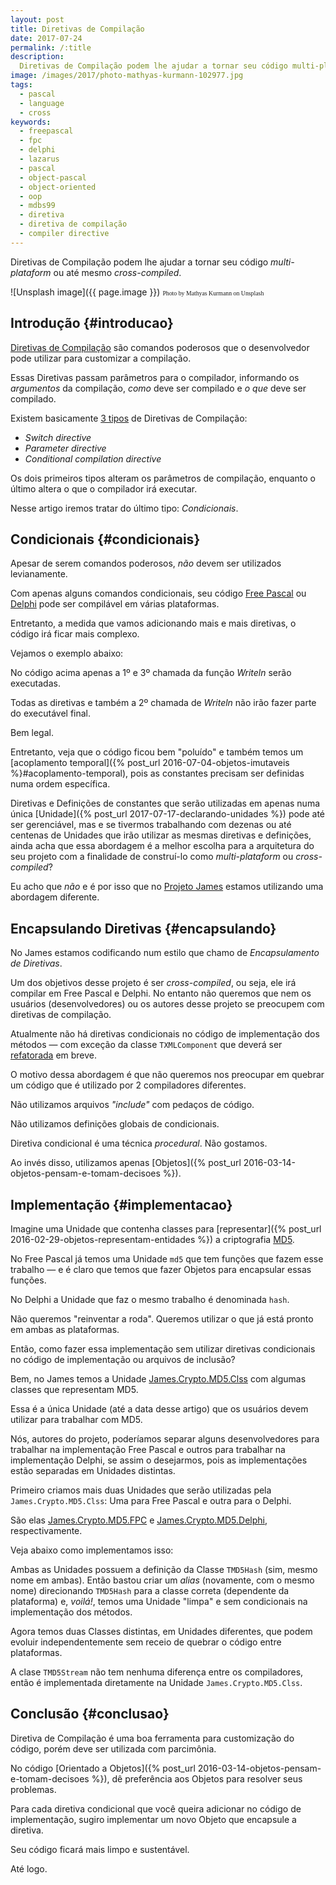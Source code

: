 ```yaml
---
layout: post
title: Diretivas de Compilação
date: 2017-07-24
permalink: /:title
description:
  Diretivas de Compilação podem lhe ajudar a tornar seu código multi-plataform ou até mesmo cross-compiled.
image: /images/2017/photo-mathyas-kurmann-102977.jpg
tags:
  - pascal
  - language
  - cross
keywords:
  - freepascal
  - fpc
  - delphi
  - lazarus
  - pascal
  - object-pascal
  - object-oriented
  - oop
  - mdbs99
  - diretiva
  - diretiva de compilação
  - compiler directive
---
```


Diretivas de Compilação podem lhe ajudar a tornar seu código *multi-plataform* ou até mesmo *cross-compiled*.

<!--more-->

![Unsplash image]({{ page.image }})
<span style="font-family: 'Bebas Neue'; font-size: 0.7em;">Photo by Mathyas Kurmann on Unsplash</span>

## Introdução {#introducao}

[Diretivas de Compilação](https://www.freepascal.org/docs-html/prog/progch1.html) são comandos poderosos que o desenvolvedor pode utilizar para customizar a compilação.

Essas Diretivas passam parâmetros para o compilador, informando os *argumentos* da compilação, *como* deve ser compilado e *o que* deve ser compilado.

Existem basicamente [3 tipos](http://docwiki.embarcadero.com/RADStudio/Tokyo/en/Delphi_compiler_directives) de Diretivas de Compilação:

* *Switch directive*
* *Parameter directive*
* *Conditional compilation directive*

Os dois primeiros tipos alteram os parâmetros de compilação, enquanto o último altera o que o compilador irá executar.

Nesse artigo iremos tratar do último tipo: *Condicionais*.

## Condicionais {#condicionais}

Apesar de serem comandos poderosos, *não* devem ser utilizados levianamente.

Com apenas alguns comandos condicionais, seu código [Free Pascal](https://freepascal.org/) ou [Delphi](https://www.embarcadero.com/products/delphi) pode ser compilável em várias plataformas.

Entretanto, a medida que vamos adicionando mais e mais diretivas, o código irá ficar mais complexo.

Vejamos o exemplo abaixo:
<script src="https://gist.github.com/mdbs99/dffca8326e924f4e036485a5674ea147.js"></script>

No código acima apenas a 1º e 3º chamada da função *Writeln* serão executadas.

Todas as diretivas e também a 2º chamada de *Writeln* não irão fazer parte do executável final.

Bem legal.

Entretanto, veja que o código ficou bem "poluído" e também temos um [acoplamento temporal]({% post_url 2016-07-04-objetos-imutaveis %}#acoplamento-temporal), pois as  constantes precisam ser definidas numa ordem específica.

Diretivas e Definições de constantes que serão utilizadas em apenas numa única [Unidade]({% post_url 2017-07-17-declarando-unidades %}) pode até ser gerenciável, mas e se tivermos trabalhando com dezenas ou até centenas de Unidades que irão utilizar as mesmas diretivas e definições, ainda acha que essa abordagem é a melhor escolha para a arquitetura do seu projeto com a finalidade de construí-lo como *multi-plataform* ou *cross-compiled*?

Eu acho que *não* e é por isso que no [Projeto James](https://github.com/mdbs99/james) estamos utilizando uma abordagem diferente.

## Encapsulando Diretivas {#encapsulando}

No James estamos codificando num estilo que chamo de *Encapsulamento de Diretivas*.

Um dos objetivos desse projeto é ser *cross-compiled*, ou seja, ele irá compilar em Free Pascal e Delphi. No entanto não queremos que nem os usuários (desenvolvedores) ou os autores desse projeto se preocupem com diretivas de compilação.

Atualmente não há diretivas condicionais no código de implementação dos métodos — com exceção da classe `TXMLComponent` que deverá ser [refatorada](https://github.com/mdbs99/james/issues/65) em breve.

O motivo dessa abordagem é que não queremos nos preocupar em  quebrar um código que é utilizado por 2 compiladores diferentes.

Não utilizamos arquivos *"include"* com pedaços de código.

Não utilizamos definições globais de condicionais.

Diretiva condicional é uma técnica *procedural*. Não gostamos.

Ao invés disso, utilizamos apenas [Objetos]({% post_url 2016-03-14-objetos-pensam-e-tomam-decisoes %}).

## Implementação {#implementacao}

Imagine uma Unidade que contenha classes para [representar]({% post_url 2016-02-29-objetos-representam-entidades %}) a criptografia [MD5](https://en.wikipedia.org/wiki/MD5).

No Free Pascal já temos uma Unidade `md5` que tem funções que fazem esse trabalho — e é claro que temos que fazer Objetos para encapsular essas funções.

No Delphi a Unidade que faz o mesmo trabalho é denominada `hash`.

Não queremos "reinventar a roda". Queremos utilizar o que já está pronto em ambas as plataformas.

Então, como fazer essa implementação sem utilizar diretivas condicionais no código de implementação ou arquivos de inclusão?

Bem, no James temos a Unidade [James.Crypto.MD5.Clss](https://github.com/mdbs99/james/blob/master/src/james.crypto.md5.clss.pas) com algumas classes que representam MD5.

Essa é a única Unidade (até a data desse artigo) que os usuários devem utilizar para trabalhar com MD5.

Nós, autores do projeto, poderíamos separar alguns desenvolvedores para trabalhar na implementação Free Pascal e outros para trabalhar na implementação Delphi, se assim o desejarmos, pois as implementações estão separadas em Unidades distintas.

Primeiro criamos mais duas Unidades que serão utilizadas pela `James.Crypto.MD5.Clss`:
Uma para Free Pascal e outra para o Delphi.

São elas [James.Crypto.MD5.FPC](https://github.com/mdbs99/james/blob/master/src/james.crypto.md5.fpc.pas) e [James.Crypto.MD5.Delphi](https://github.com/mdbs99/james/blob/master/src/james.crypto.md5.delphi.pas), respectivamente.

Veja abaixo como implementamos isso:

<script src="https://gist.github.com/mdbs99/1bc867bb6303223496c44d221eae9044.js"></script>

Ambas as Unidades possuem a definição da Classe `TMD5Hash` (sim, mesmo nome em ambas). Então bastou criar um *alias* (novamente, com o mesmo nome) direcionando `TMD5Hash` para a classe correta (dependente da plataforma) e, *voilá!*, temos uma Unidade "limpa" e sem condicionais na implementação dos métodos.

Agora temos duas Classes distintas, em Unidades diferentes, que podem evoluir independentemente sem receio de quebrar o código entre plataformas.

A clase `TMD5Stream` não tem nenhuma diferença entre os compiladores, então é implementada diretamente na Unidade `James.Crypto.MD5.Clss`.

## Conclusão {#conclusao}

Diretiva de Compilação é uma boa ferramenta para customização do código, porém deve ser utilizada com parcimônia.

No código [Orientado a Objetos]({% post_url 2016-03-14-objetos-pensam-e-tomam-decisoes %}), dê preferência aos Objetos para resolver seus problemas.

Para cada diretiva condicional que você queira adicionar no código de implementação, sugiro implementar um novo Objeto que encapsule a diretiva.

Seu código ficará mais limpo e sustentável.

Até logo.
